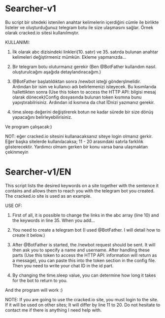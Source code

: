 # Searcher-v1

Bu script bir sitedeki istenilen anahtar kelimelerin içerdiğini cümle ile birlikte listeler ve oluşturduğunuz telegram botu ile size ulaşmasını sağlar. Örnek olarak cracked.io sitesi kullanılmıştır.


KULLANIMI:

1) İlk olarak abc dizisindeki linkleri(10. satır) ve 35. satırda bulunan anahtar kelimeleri değiştirmeniz mümkün. Ekleme yapmanızda...

2) Bir telegram botu oluturmanız gerekir (Ben @BotFather kullandım nasıl. oluşturulcağını aşağıda detaylandıracağım.)

3) @BotFather başlatıldıktan sonra /newbot isteği gönderşlmelidir. Ardından bir isim ve kullanıcı adı belirlemenizi isteyecek. Bu kısımlarıda hallettikten sonra (Use this token to access the HTTP API: bilgisi mesaj olarak dönecek)Config dosyasında bulunan token kısmına bunu yapıştırabilrisiniz. Ardından id kısmına da chat İDnizi yazmanız gerekir. 

4) time.sleep değerini değiştirerek botun ne kadar sürede bir size dönüş yapacağını belirleyebilirisiniz.

Ve program çalışacak:)

NOT: eğer cracked.io sitesini kullanacaksanız siteye login olmanız gerkir. Eğer başka sitelerde kullanılacaksa; 11 - 20 arasındaki satırla farklılık gösterecektir. Yardımcı olmam gerken bir konu varsa bana ulaşmaktan çekinmeyin 



# Searcher-v1/EN

This script lists the desired keywords on a site together with the sentence it contains and allows them to reach you with the telegram bot you created. The cracked.io site is used as an example.


USE OF:

1) First of all, it is possible to change the links in the abc array (line 10) and the keywords in line 35. When you add...

2) You need to create a telegram bot (I used @BotFather. I will detail how to create it below.)

3) After @BotFather is started, the /newbot request should be sent. It will then ask you to specify a name and username. After handling these parts (Use this token to access the HTTP API: information will return as a message), you can paste this into the token section in the config file. Then you need to write your chat ID in the id part.

4) By changing the time.sleep value, you can determine how long it takes for the bot to return to you. 

And the program will work :)

NOTE: If you are going to use the cracked.io site, you must login to the site. If it will be used on other sites; It will differ by line 11 to 20. Do not hesitate to contact me if there is anything I need help with.
